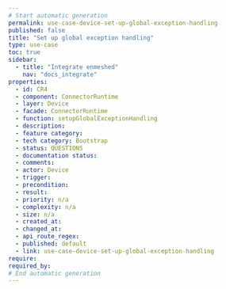 ```yaml
---
# Start automatic generation
permalink: use-case-device-set-up-global-exception-handling
published: false
title: "Set up global exception handling"
type: use-case
toc: true
sidebar:
  - title: "Integrate enmeshed"
    nav: "docs_integrate"
properties:
  - id: CR4
  - component: ConnectorRuntime
  - layer: Device
  - facade: ConnectorRuntime
  - function: setupGlobalExceptionHandling
  - description:
  - feature category:
  - tech category: Bootstrap
  - status: QUESTIONS
  - documentation status:
  - comments:
  - actor: Device
  - trigger:
  - precondition:
  - result:
  - priority: n/a
  - complexity: n/a
  - size: n/a
  - created_at:
  - changed_at:
  - api_route_regex:
  - published: default
  - link: use-case-device-set-up-global-exception-handling
require:
required_by:
# End automatic generation
---
```

